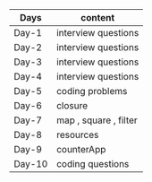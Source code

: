 | Days   | content               |
| ------ | --------------------- |
| Day-1  | interview questions   |
| Day-2  | interview questions   |
| Day-3  | interview questions   |
| Day-4  | interview questions   |
| Day-5  | coding problems       |
| Day-6  | closure               |
| Day-7  | map , square , filter |
| Day-8  | resources             |
| Day-9  | counterApp            |
| Day-10 | coding questions      |
